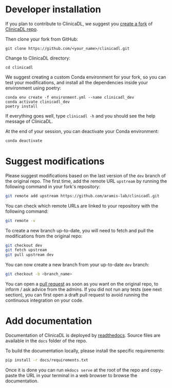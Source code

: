# Developer installation

If you plan to contribute to ClinicaDL, we suggest you 
[create a fork](https://docs.github.com/en/get-started/quickstart/fork-a-repo) 
of [ClinicaDL repo](https://github.com/aramis-lab/clinicadl).

Then clone your fork from GitHub:
```{.sourceCode .bash}
git clone https://github.com/<your_name>/clinicadl.git
```

Change to ClinicaDL directory:
```{.sourceCode .bash}
cd clinicadl
```

We suggest creating a custom Conda environment for your fork, so you can
test your modifications, and install all the dependencies inside your environment using poetry:

```{.sourceCode .bash}
conda env create -f environment.yml --name clinicadl_dev
conda activate clinicadl_dev
poetry install
```

If everything goes well, type `clinicadl -h` and you should see the help message of ClinicaDL.

At the end of your session, you can deactivate your Conda environment:
```bash
conda deactivate
```

# Suggest modifications

Please suggest modifications based on the last version of the `dev` branch of the original repo.
The first time, add the remote URL `upstream` by running the following command in your fork's repository:
```bash
git remote add upstream https://github.com/aramis-lab/clinicadl.git
```

You can check which remote URLs are linked to your repository with the following command:
```bash
git remote -v
```

To create a new branch up-to-date, you will need to fetch and pull the modifications from the original repo:
```bash
git checkout dev
git fetch upstream
git pull upstream dev
```
You can now create a new branch from your up-to-date `dev` branch:
```bash
git checkout -b <branch_name>
```

You can open a [pull request](https://docs.github.com/en/github/collaborating-with-pull-requests/proposing-changes-to-your-work-with-pull-requests/creating-a-pull-request) 
as soon as you want on the original repo, to inform / ask advice from the admins.
If you did not run any tests (see next section), you can first open a draft pull request to avoid running the continuous integration
on your code.

# Add documentation

Documentation of ClinicaDL is deployed by [readthedocs](https://readthedocs.org/).
Source files are available in the `docs` folder of the repo.

To build the documentation locally, please install the specific requirements:
```bash
pip install -r docs/requirements.txt
```

Once it is done you can run `mkdocs serve` at the root of the repo and copy-paste
the URL in your terminal in a web browser to browse the documentation.
